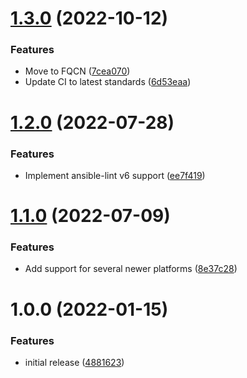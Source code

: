 # [1.3.0](https://github.com/de-it-krachten/ansible-role-adjoin/compare/v1.2.0...v1.3.0) (2022-10-12)


### Features

* Move to FQCN ([7cea070](https://github.com/de-it-krachten/ansible-role-adjoin/commit/7cea070c4253eeb5041754d89bf3d9a93ca2b21d))
* Update CI to latest standards ([6d53eaa](https://github.com/de-it-krachten/ansible-role-adjoin/commit/6d53eaade6ecc581ea01552ebfc0afb593b27c68))

# [1.2.0](https://github.com/de-it-krachten/ansible-role-adjoin/compare/v1.1.0...v1.2.0) (2022-07-28)


### Features

* Implement ansible-lint v6 support ([ee7f419](https://github.com/de-it-krachten/ansible-role-adjoin/commit/ee7f4191845e04a9396c36fefdefcaa7c6a825eb))

# [1.1.0](https://github.com/de-it-krachten/ansible-role-adjoin/compare/v1.0.0...v1.1.0) (2022-07-09)


### Features

* Add support for several newer platforms ([8e37c28](https://github.com/de-it-krachten/ansible-role-adjoin/commit/8e37c285814a796a27c61a931dc7960f6a4beb51))

# 1.0.0 (2022-01-15)


### Features

* initial release ([4881623](https://github.com/de-it-krachten/ansible-role-adjoin/commit/488162344ad7b3abf648c36038e1a1503ec31667))
